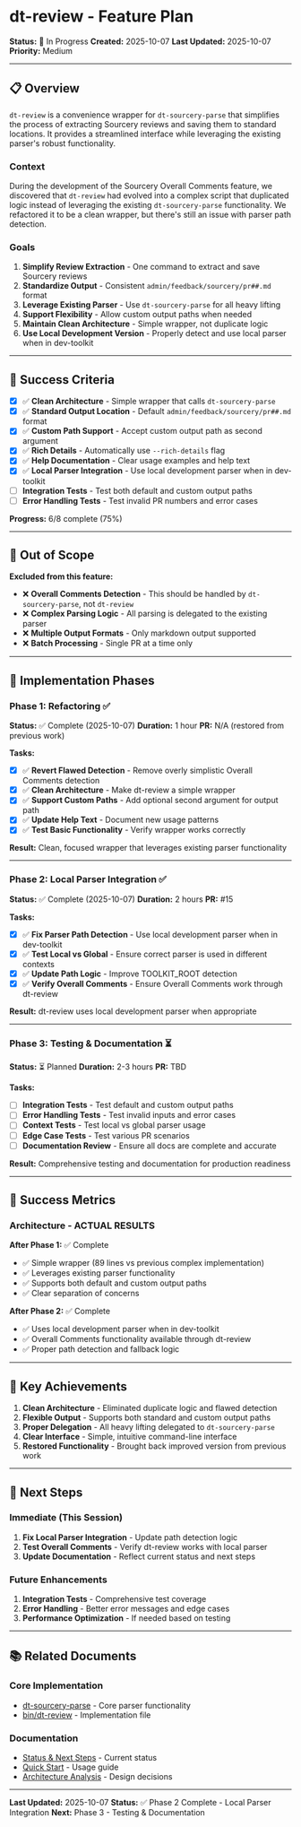 # dt-review - Feature Plan

**Status:** 🔧 In Progress
**Created:** 2025-10-07
**Last Updated:** 2025-10-07
**Priority:** Medium

---

## 📋 Overview

`dt-review` is a convenience wrapper for `dt-sourcery-parse` that simplifies the process of extracting Sourcery reviews and saving them to standard locations. It provides a streamlined interface while leveraging the existing parser's robust functionality.

### Context

During the development of the Sourcery Overall Comments feature, we discovered that `dt-review` had evolved into a complex script that duplicated logic instead of leveraging the existing `dt-sourcery-parse` functionality. We refactored it to be a clean wrapper, but there's still an issue with parser path detection.

### Goals

1. **Simplify Review Extraction** - One command to extract and save Sourcery reviews
2. **Standardize Output** - Consistent `admin/feedback/sourcery/pr##.md` format
3. **Leverage Existing Parser** - Use `dt-sourcery-parse` for all heavy lifting
4. **Support Flexibility** - Allow custom output paths when needed
5. **Maintain Clean Architecture** - Simple wrapper, not duplicate logic
6. **Use Local Development Version** - Properly detect and use local parser when in dev-toolkit

---

## 🎯 Success Criteria

- [x] ✅ **Clean Architecture** - Simple wrapper that calls `dt-sourcery-parse`
- [x] ✅ **Standard Output Location** - Default `admin/feedback/sourcery/pr##.md` format
- [x] ✅ **Custom Path Support** - Accept custom output path as second argument
- [x] ✅ **Rich Details** - Automatically use `--rich-details` flag
- [x] ✅ **Help Documentation** - Clear usage examples and help text
- [x] ✅ **Local Parser Integration** - Use local development parser when in dev-toolkit
- [ ] **Integration Tests** - Test both default and custom output paths
- [ ] **Error Handling Tests** - Test invalid PR numbers and error cases

**Progress:** 6/8 complete (75%)

---

## 🚫 Out of Scope

**Excluded from this feature:**
- ❌ **Overall Comments Detection** - This should be handled by `dt-sourcery-parse`, not `dt-review`
- ❌ **Complex Parsing Logic** - All parsing is delegated to the existing parser
- ❌ **Multiple Output Formats** - Only markdown output supported
- ❌ **Batch Processing** - Single PR at a time only

---

## 📅 Implementation Phases

### Phase 1: Refactoring ✅

**Status:** ✅ Complete (2025-10-07)
**Duration:** 1 hour
**PR:** N/A (restored from previous work)

**Tasks:**
- [x] ✅ **Revert Flawed Detection** - Remove overly simplistic Overall Comments detection
- [x] ✅ **Clean Architecture** - Make dt-review a simple wrapper
- [x] ✅ **Support Custom Paths** - Add optional second argument for output path
- [x] ✅ **Update Help Text** - Document new usage patterns
- [x] ✅ **Test Basic Functionality** - Verify wrapper works correctly

**Result:** Clean, focused wrapper that leverages existing parser functionality

---

### Phase 2: Local Parser Integration ✅

**Status:** ✅ Complete (2025-10-07)
**Duration:** 2 hours
**PR:** #15

**Tasks:**
- [x] ✅ **Fix Parser Path Detection** - Use local development parser when in dev-toolkit
- [x] ✅ **Test Local vs Global** - Ensure correct parser is used in different contexts
- [x] ✅ **Update Path Logic** - Improve TOOLKIT_ROOT detection
- [x] ✅ **Verify Overall Comments** - Ensure Overall Comments work through dt-review

**Result:** dt-review uses local development parser when appropriate

---

### Phase 3: Testing & Documentation ⏳

**Status:** ⏳ Planned
**Duration:** 2-3 hours
**PR:** TBD

**Tasks:**
- [ ] **Integration Tests** - Test default and custom output paths
- [ ] **Error Handling Tests** - Test invalid inputs and error cases
- [ ] **Context Tests** - Test local vs global parser usage
- [ ] **Edge Case Tests** - Test various PR scenarios
- [ ] **Documentation Review** - Ensure all docs are complete and accurate

**Result:** Comprehensive testing and documentation for production readiness

---

## 🎉 Success Metrics

### Architecture - ACTUAL RESULTS

**After Phase 1:** ✅ Complete
- ✅ Simple wrapper (89 lines vs previous complex implementation)
- ✅ Leverages existing parser functionality
- ✅ Supports both default and custom output paths
- ✅ Clear separation of concerns

**After Phase 2:** ✅ Complete
- ✅ Uses local development parser when in dev-toolkit
- ✅ Overall Comments functionality available through dt-review
- ✅ Proper path detection and fallback logic

---

## 🎊 Key Achievements

1. **Clean Architecture** - Eliminated duplicate logic and flawed detection
2. **Flexible Output** - Supports both standard and custom output paths
3. **Proper Delegation** - All heavy lifting delegated to `dt-sourcery-parse`
4. **Clear Interface** - Simple, intuitive command-line interface
5. **Restored Functionality** - Brought back improved version from previous work

---

## 🚀 Next Steps

### Immediate (This Session)
1. **Fix Local Parser Integration** - Update path detection logic
2. **Test Overall Comments** - Verify dt-review works with local parser
3. **Update Documentation** - Reflect current status and next steps

### Future Enhancements
1. **Integration Tests** - Comprehensive test coverage
2. **Error Handling** - Better error messages and edge cases
3. **Performance Optimization** - If needed based on testing

---

## 📚 Related Documents

### Core Implementation
- [dt-sourcery-parse](../sourcery-overall-comments/) - Core parser functionality
- [bin/dt-review](../../../../bin/dt-review) - Implementation file

### Documentation
- [Status & Next Steps](status-and-next-steps.md) - Current status
- [Quick Start](quick-start.md) - Usage guide
- [Architecture Analysis](architecture-analysis.md) - Design decisions

---

**Last Updated:** 2025-10-07
**Status:** ✅ Phase 2 Complete - Local Parser Integration
**Next:** Phase 3 - Testing & Documentation
